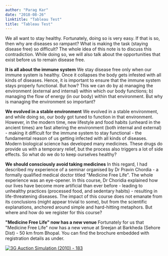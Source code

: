 ```yaml
---
author: "Parag Kar"
date: "2018-08-26"
linktitle: "Tableau Test"
title: "Tableau Test"
---
```


We all want to stay healthy. Fortunately, doing so is very easy. If that is so, then why are diseases so rampant? What is making the task (staying disease free) so difficult? The whole idea of this note is to discuss this contradiction. While doing so, we will also talk about the opportunities that exist before us to remain disease free.    

**It is all about the immune system**
We stay disease free only when our immune system is healthy. Once it collapses the body gets infested with all kinds of diseases. Hence, it is important to ensure that the immune system stays properly functional. But how? This we can do by a) managing the environment (external and internal) within which our body functions; b) managing the flow of energy (in our body) within that environment. But why is managing the environment so important? 

**We evolved in a stable environment**
We evolved in a stable environment, and while doing so, our body got tuned to function in that environment. However, in the modern time, new lifestyle and food habits (unheard in the ancient times) are fast altering the environment (both internal and external) - making it difficult for the immune system to stay functional - the fundamental reason of us getting infected with all kinds of diseases. Modern biological science has developed many medicines. These drugs do provide us with a temporary relief, but the process also triggers a lot of side effects. So what do we do to keep ourselves healthy? 

**We should consciously avoid taking medicines**
In this regard, I had described my experience of a seminar organised by Dr Pravin Chordia - a formally qualified medical doctor titled "Medicine Free Life". The whole experience was an eye-opener. In this course, Dr Choridia explained how our lives have become more artificial than ever before - leading to unhealthy practices (processed food, and sedentary habits) - resulting in life-threatening diseases. The impact of this course does not emanate from its conclusions (might appear trivial to some), but from the scientific explanations, anchored around simple and hard-hitting metaphors. But where and how do we register for this course?

**"Medicine Free Life" now has a new venue**
Fortunately for us that "Medicine Free Life" now has a new venue at Sreejan at Barkheda (Sehore Dist) - 50 km from Bhopal. You can find the brochure embedded with registration details as under.

<div>
	<div class='tableauPlaceholder' id='viz1535293733944' style='position: relative'><noscript><a href='https:&#47;&#47;paragkar.wordpress.com&#47;'><img alt='3G Auction Simulation (2010) - 183 ' src='https:&#47;&#47;public.tableau.com&#47;static&#47;images&#47;20&#47;2010_3G_Auction_Simulation&#47;3GAuctionSimulation2010&#47;1_rss.png' style='border: none' /></a></noscript><object class='tableauViz'  style='display:none;'><param name='host_url' value='https%3A%2F%2Fpublic.tableau.com%2F' /> <param name='embed_code_version' value='3' /> <param name='site_root' value='' /><param name='name' value='2010_3G_Auction_Simulation&#47;3GAuctionSimulation2010' /><param name='tabs' value='no' /><param name='toolbar' value='yes' /><param name='static_image' value='https:&#47;&#47;public.tableau.com&#47;static&#47;images&#47;20&#47;2010_3G_Auction_Simulation&#47;3GAuctionSimulation2010&#47;1.png' /> <param name='animate_transition' value='yes' /><param name='display_static_image' value='yes' /><param name='display_spinner' value='yes' /><param name='display_overlay' value='yes' /><param name='display_count' value='yes' /></object></div>                <script type='text/javascript'>                    var divElement = document.getElementById('viz1535293733944');                    var vizElement = divElement.getElementsByTagName('object')[0];                    vizElement.style.width='100%';vizElement.style.height=(divElement.offsetWidth*0.75)+'px';                    var scriptElement = document.createElement('script');                    scriptElement.src = 'https://public.tableau.com/javascripts/api/viz_v1.js';                    vizElement.parentNode.insertBefore(scriptElement, vizElement);                </script>
</div>